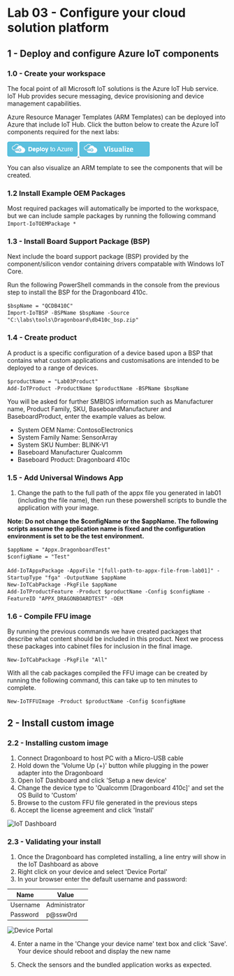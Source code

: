 # Lab 03 - Configure your cloud solution platform

## 1 - Deploy and configure Azure IoT components

### 1.0 - Create your workspace

The focal point of all Microsoft IoT solutions is the Azure IoT Hub service. IoT Hub provides secure messaging, device provisioning and device management capabilities.

Azure Resource Manager Templates (ARM Templates) can be deployed into Azure that include IoT Hub. Click the button below to create the Azure IoT components required for the next labs:

<a href="https://portal.azure.com/#create/Microsoft.Template/uri/https%3A%2F%2Fraw.githubusercontent.com%2Fawaregroup%2FIIALab%2Fmaster%2Fsrc%2FAzure.ARM%2Fiia-azuredeploy.json" target="_blank">
<img src="https://raw.githubusercontent.com/Azure/azure-quickstart-templates/master/1-CONTRIBUTION-GUIDE/images/deploytoazure.png"/>
</a>
<a href="http://armviz.io/#/?load=https%3A%2F%2Fraw.githubusercontent.com%2Fawaregroup%2FIIALab%2Fmaster%2Fsrc%2FAzure.ARM%2Fiia-azuredeploy.json" target="_blank">
<img src="https://raw.githubusercontent.com/Azure/azure-quickstart-templates/master/1-CONTRIBUTION-GUIDE/images/visualizebutton.png"/>
</a>

You can also visualize an ARM template to see the components that will be created.

### 1.2 Install Example OEM Packages
Most required packages will automatically be imported to the workspace, but we can include sample packages by running the following command
```Import-IoTOEMPackage *```

### 1.3 - Install Board Support Package (BSP)

Next include the board support package (BSP) provided by the component/silicon vendor containing drivers compatable with Windows IoT Core.

Run the following PowerShell commands in the console from the previous step to install the BSP for the Dragonboard 410c.

```
$bspName = "QCDB410C"
Import-IoTBSP -BSPName $bspName -Source "C:\labs\tools\Dragonboard\db410c_bsp.zip"
```

### 1.4 - Create product

A product is a specific configuration of a device based upon a BSP that contains what custom applications and customisations are intended to be deployed to a range of devices.

```
$productName = "Lab03Product"
Add-IoTProduct -ProductName $productName -BSPName $bspName 
```
You will be asked for further SMBIOS information such as Manufacturer name, Product Family, SKU, BaseboardManufacturer and BaseboardProduct, enter the example values as below.

- System OEM Name: ContosoElectronics
- System Family Name: SensorArray
- System SKU Number: BLINK-V1
- Baseboard Manufacturer Qualcomm
- Baseboard Product: Dragonboard 410c

### 1.5 - Add Universal Windows App

1. Change the path to the full path of the appx file you generated in lab01 (including the file name), then run these powershell scripts to bundle the application with your image.

**Note: Do not change the $configName or the $appName. The following scripts assume the application name is fixed and the configuration environment is set to be the test environment.**

```
$appName = "Appx.DragonboardTest"
$configName = "Test"

Add-IoTAppxPackage -AppxFile "[full-path-to-appx-file-from-lab01]" -StartupType "fga" -OutputName $appName
New-IoTCabPackage -PkgFile $appName
Add-IoTProductFeature -Product $productName -Config $configName -FeatureID "APPX_DRAGONBOARDTEST" -OEM
```

### 1.6 - Compile FFU image

By running the previous commands we have created packages that describe what content should be included in this product. Next we process these packages into cabinet files for inclusion in the final image.
```
New-IoTCabPackage -PkgFile "All"
```

With all the cab packages compiled the FFU image can be created by running the following command, this can take up to ten minutes to complete.

```
New-IoTFFUImage -Product $productName -Config $configName
```


## 2 - Install custom image

### 2.2 - Installing custom image

1. Connect Dragonboard to host PC with a Micro-USB cable
1. Hold down the 'Volume Up (+)' button while plugging in the power adapter into the Dragonboard
1. Open IoT Dashboard and click 'Setup a new device'
1. Change the device type to 'Qualcomm \[Dragonboard 410c\]' and set the OS Build to 'Custom'
1. Browse to the custom FFU file generated in the previous steps
1. Accept the license agreement and click 'Install'

![IoT Dashboard](./media/2_iotdashboard.png)

### 2.3 - Validating your install

1. Once the Dragonboard has completed installing, a line entry will show in the IoT Dashboard as above
2. Right click on your device and select 'Device Portal'
3. In your browser enter the default username and password:

|Name    |Value|
|--------|-----|
|Username|Administrator|
|Password|p@ssw0rd|

![Device Portal](./media/1_deviceportal1.png)

4. Enter a name in the 'Change your device name' text box and click 'Save'. Your device should reboot and display the new name 

5. Check the sensors and the bundled application works as expected.
